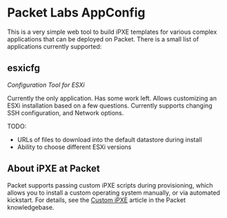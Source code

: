 # Packet Labs AppConfig

This is a very simple web tool to build iPXE templates for various complex applications that can be deployed on Packet. There is a small list of applications currently supported:

## esxicfg

*Configuration Tool for ESXi*

Currently the only application. Has some work left. Allows customizing an ESXi installation based on a few questions. Currently supports changing SSH configuration, and Network options.

TODO:

- URLs of files to download into the default datastore during install
- Ability to choose different ESXi versions

## About iPXE at Packet

Packet supports passing custom iPXE scripts during provisioning, which allows you to install a custom operating system manually, or via automated kickstart. For details, see the [Custom iPXE](https://support.packet.com/kb/articles/custom-ipxe) 
article in the Packet knowledgebase.
